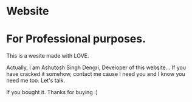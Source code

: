 # Website
For Professional purposes.
===================================
This is a wesite made with LOVE.

Actually, I am Ashutosh Singh Dengri, Developer of this website...
If you have cracked it somehow, contact me cause I need you and I know you need me too.
Let's talk.

If you bought it. Thanks for buying :)